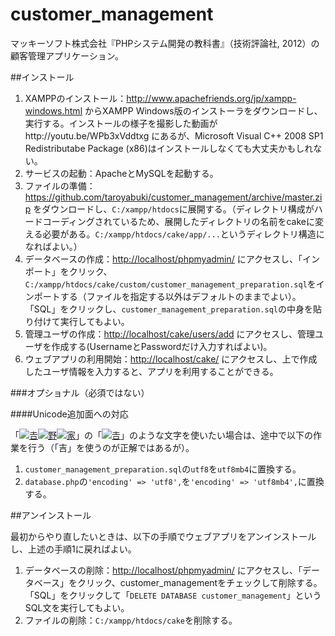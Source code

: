 customer_management
===================

マッキーソフト株式会社『PHPシステム開発の教科書』（技術評論社, 2012）の顧客管理アプリケーション。

##インストール

1. XAMPPのインストール：http://www.apachefriends.org/jp/xampp-windows.html からXAMPP Windows版のインストーラをダウンロードし、実行する。インストールの様子を撮影した動画がhttp://youtu.be/WPb3xVddtxg にあるが、Microsoft Visual C++ 2008 SP1 Redistributabe Package (x86)はインストールしなくても大丈夫かもしれない。
1. サービスの起動：ApacheとMySQLを起動する。
1. ファイルの準備：https://github.com/taroyabuki/customer_management/archive/master.zip をダウンロードし、`C:/xampp/htdocs`に展開する。（ディレクトリ構成がハードコーディングされているため、展開したディレクトリの名前をcakeに変える必要がある。`C:/xampp/htdocs/cake/app/...`というディレクトリ構造になればよい。）
1. データベースの作成：[http://localhost/phpmyadmin/](http://localhost/phpmyadmin/) にアクセスし、「インポート」をクリック、`C:/xampp/htdocs/cake/custom/customer_management_preparation.sql`をインポートする（ファイルを指定する以外はデフォルトのままでよい）。「SQL」をクリックし、`customer_management_preparation.sql`の中身を貼り付けて実行してもよい。
1. 管理ユーザの作成：[http://localhost/cake/users/add](http://localhost/cake/users/add) にアクセスし、管理ユーザを作成する(UsernameとPasswordだけ入力すればよい)。
1. ウェブアプリの利用開始：[http://localhost/cake/](http://localhost/cake/) にアクセスし、上で作成したユーザ情報を入力すると、アプリを利用することができる。

###オプショナル（必須ではない）

####Unicode追加面への対応

「[![𠮷](http://www.unicode.org/cgi-bin/refglyph?24-20BB7)](http://www.unicode.org/cgi-bin/GetUnihanData.pl?codepoint=20bb7)[![野](http://www.unicode.org/cgi-bin/refglyph?24-91CE)](http://www.unicode.org/cgi-bin/GetUnihanData.pl?codepoint=91CE)[![家](http://www.unicode.org/cgi-bin/refglyph?24-5BB6)](http://www.unicode.org/cgi-bin/GetUnihanData.pl?codepoint=5bb6)」の「[![𠮷](http://www.unicode.org/cgi-bin/refglyph?24-20BB7)](http://www.unicode.org/cgi-bin/GetUnihanData.pl?codepoint=20bb7)」のような文字を使いたい場合は、途中で以下の作業を行う（「吉」を使うのが正解ではあるが）。

1. `customer_management_preparation.sql`の`utf8`を`utf8mb4`に置換する。
1. `database.php`の`'encoding' => 'utf8',`を`'encoding' => 'utf8mb4',`に置換する。

##アンインストール

最初からやり直したいときは、以下の手順でウェブアプリをアンインストールし、上述の手順1に戻ればよい。

1. データベースの削除：[http://localhost/phpmyadmin/](http://localhost/phpmyadmin/) にアクセスし、「データベース」をクリック、customer_managementをチェックして削除する。「SQL」をクリックして「`DELETE DATABASE customer_management`」というSQL文を実行してもよい。
1. ファイルの削除：`C:/xampp/htdocs/cake`を削除する。
